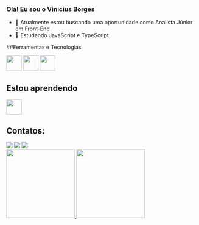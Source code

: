 ### Olá! Eu sou o Vinicius Borges

- 🔭 Atualmente estou buscando uma oportunidade como Analista Júnior em Front-End
- 🌱 Estudando JavaScript e TypeScript



##Ferramentas e Tecnologias

<img src="https://cdn.jsdelivr.net/gh/devicons/devicon/icons/html5/html5-original.svg" width="40" height="40"/>      <img src="https://cdn.jsdelivr.net/gh/devicons/devicon/icons/css3/css3-original.svg" width="40" height="40"/>      <img src="https://cdn.jsdelivr.net/gh/devicons/devicon/icons/javascript/javascript-original.svg" width="40" height="40"/>


## Estou aprendendo

<img src="https://cdn.jsdelivr.net/gh/devicons/devicon/icons/react/react-original.svg" width="40" height="40"/>

## Contatos:

<div>
<a href="https://instagram.com/viniciusmelo.93" target="_blank"><img src="https://img.shields.io/badge/-Instagram-%23E4405F?style=for-the-badge&logo=instagram&logoColor=white" target="_blank"></a>
<a href = "mailto:vmborges19@gmail.com"><img src="https://img.shields.io/badge/Gmail-D14836?style=for-the-badge&logo=gmail&logoColor=white" target="_blank"></a>
<a href="https://www.linkedin.com/in/viniciusmb" target="_blank"><img src="https://img.shields.io/badge/-LinkedIn-%230077B5?style=for-the-badge&logo=linkedin&logoColor=white" target="_blank"></a>   
</div>

<div>
<a href="https://github.com/ViniciusMBr">
<img height="180em" src="https://github-readme-stats.vercel.app/api/top-langs/?username=ViniciusMBr&layout=compact&langs_count=7&theme=dracula"/>
<img height="180em" src="https://github-readme-stats.vercel.app/api?username=ViniciusMBr&show_icons=true&theme=dracula&include_all_commits=true&count_private=true"/>
</div>

            
